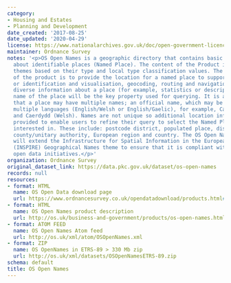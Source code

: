 ```yaml
---
category:
- Housing and Estates
- Planning and Development
date_created: '2017-08-25'
date_updated: '2020-04-29'
license: https://www.nationalarchives.gov.uk/doc/open-government-licence/version/3/
maintainer: Ordnance Survey
notes: '<p>OS Open Names is a geographic directory that contains basic information
  about identifiable places (Named Place). The content of the Product is divided into
  themes based on their type and local type classification values. The primary use
  of the product is to provide the location for a named place to support discovery
  or identification and visualisation, geocoding, routing and navigation and linking
  diverse information about a place (for example, statistics or descriptions). The
  name of the place will be the key property used for querying. It is also recognised
  that a place may have multiple names; an official name, which may be defined in
  multiple languages (English/Welsh or English/Gaelic), for example, Cardiff (English)
  and Caerdydd (Welsh). Names are not unique so additional location information is
  provided to enable users to refine their query to select the Named Place they are
  interested in. These include: postcode district, populated place, district/borough,
  county/unitary authority, European region and country. The OS Open Names specification
  will extend the Infrastructure for Spatial Information in the European Community
  (INSPIRE) Geographical Names theme to ensure that it is compliant with European
  open data initiatives.</p>'
organization: Ordnance Survey
original_dataset_link: https://data.pkc.gov.uk/dataset/os-open-names
records: null
resources:
- format: HTML
  name: OS Open Data download page
  url: https://www.ordnancesurvey.co.uk/opendatadownload/products.html#OPNAME
- format: HTML
  name: OS Open Names product description
  url: http://os.uk/business-and-government/products/os-open-names.html
- format: ATOM FEED
  name: OS Open Names Atom feed
  url: http://os.uk/xml/atom/OSOpenNames.xml
- format: ZIP
  name: OS OpenNames in ETRS-89 > 330 Mb zip
  url: http://os.uk/xml/datasets/OSOpenNamesETRS-89.zip
schema: default
title: OS Open Names
---
```

